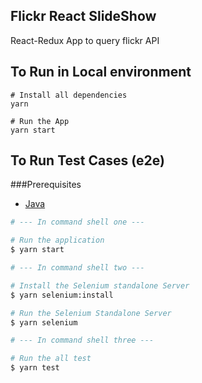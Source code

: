Flickr React SlideShow
-----------------------
React-Redux App to query flickr API

## To Run in Local environment
````
# Install all dependencies
yarn

# Run the App
yarn start
````

## To Run Test Cases (e2e)

###Prerequisites

 * [Java](http://www.oracle.com/technetwork/java/javase/jre8-downloads-2133155.html)


```bash
# --- In command shell one ---

# Run the application
$ yarn start
```

```bash
# --- In command shell two ---

# Install the Selenium standalone Server
$ yarn selenium:install

# Run the Selenium Standalone Server
$ yarn selenium
```

```bash
# --- In command shell three ---

# Run the all test
$ yarn test
```
